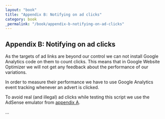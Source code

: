 ```yaml
---
layout: "book"
title: "Appendix B: Notifying on ad clicks"
category: book
_permalink: "/book/appendix-b-notifying-on-ad-clicks"
---
```

## Appendix B: Notifying on ad  clicks

As the targets of ad links are beyond our control we can not install Google Analytics code on them to count clicks. This means that in Google Website Optimizer we will not get any feedback about the performance of our variations.

In order to measure their performance we have to use Google Analytics event tracking whenever an advert is clicked.

To avoid real (and illegal) ad clicks while testing this script we use the AdSense emulator from [appendix A](appendix-a-emulating-adsense "Appendix A: Emulating AdSense").

<script type="text/javascript">
emulator_color_border = '000000';
emulator_color_bg     = 'DDDDDD';
emulator_color_link   = '000080';
emulator_color_url    = '008000';
emulator_color_text   = '000000';
</script>
<script type="text/javascript" src="js/adsense-emulator.js"><!-- nothing --></script>

...

<script type="text/javascript" src="js/adclick-detector.js"><!-- nothing --></script>
